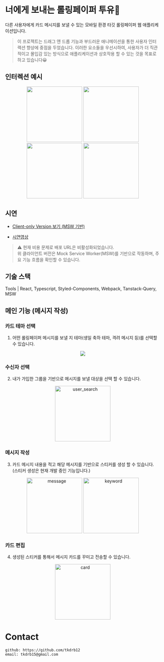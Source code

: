 # 너에게 보내는 롤링페이퍼 투유💌

다른 사용자에게 카드 메시지를 보낼 수 있는 모바일 환경 타깃 롤링페이퍼 웹 애플리케이션입니다.

> 이 프로젝트는 드래그 앤 드롭 기능과 부드러운 애니메이션을 통한 사용자 인터랙션 향상에 중점을 두었습니다. 이러한 요소들을 우선시하여, 사용자가 더 직관적이고 몰입감 있는 방식으로 애플리케이션과 상호작용 할 수 있는 것을 목표로하고 있습니다😀

## 인터렉션 예시

<p align="center">
  <img src="https://github.com/user-attachments/assets/368021b6-0071-4471-ad05-521b8664802f" width="180px">
  <img src="https://github.com/user-attachments/assets/d4bddda0-a805-44bb-8ae0-6f9232fab815" width="180px">
  <img src="https://github.com/user-attachments/assets/6bebdbf5-d795-41ce-912c-ca90aecc66a2" width="180px">
 <img src="https://github.com/user-attachments/assets/0f034679-c51e-47d7-ac6e-64053b751ed7" width="180px">
</p>

## 시연

- [Client-only Version 보기 (MSW 기반)](https://princess-in-silvertown.github.io/toyou-frontend/)

- [시연영상](https://princess-in-silvertown.github.io/toyou-frontend/)

> ⚠️ 현재 비용 문제로 배포 URL은 비활성화되었습니다.  
> 위 클라이언트 버전은 Mock Service Worker(MSW)를 기반으로 작동하며, 주요 기능 흐름을 확인할 수 있습니다.

## 기술 스택

Tools | React, Typescript, Styled-Components, Webpack, Tanstack-Query, MSW

## 메인 기능 (메시지 작성)

### 카드 테마 선택

1. 어떤 롤링페이퍼 메시지를 보낼 지 테마(생일 축하 테마, 격려 메시지 등)를 선택할 수 있습니다.

<p align="center">
  <img src="https://github.com/user-attachments/assets/c79c9444-75d1-4dbf-a4b0-79d6828d91d4" >
</p>

### 수신자 선택

2. 내가 가입한 그룹을 기반으로 메시지를 보낼 대상을 선택 할 수 있습니다.

<p align="center">
<img width="180px" alt="user_search" src="https://github.com/user-attachments/assets/c7aa6e1b-c19f-4943-ad7b-2562f6a7eb36">
</p>

### 메시지 작성

3. 카드 메시지 내용을 적고 해당 메시지를 기반으로 스티커를 생성 할 수 있습니다. (스티커 생성은 현재 개발 중인 기능입니다.)

<p align="center">
<img width="180px" alt="message" src="https://github.com/user-attachments/assets/44206fa5-a723-4791-9963-02862a43215d">
<img width="180px" alt="keyword" src="https://github.com/user-attachments/assets/3392cdba-0a79-456b-943b-ba9b9bb15cce">
</p>

### 카드 편집

4. 생성된 스티커를 통해서 메시지 카드를 꾸미고 전송할 수 있습니다.

<p align="center">
<img width="180px" alt="card" src="https://github.com/user-attachments/assets/06d358c2-2b9d-4b68-a8c0-f59b1a433252"  width="180px">
</p>

# Contact

    github: https://github.com/tkdrb12
    email: tkdrb15@gmail.com
